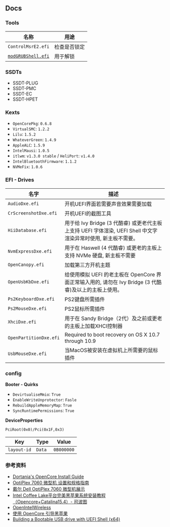 ## Docs


### Tools

|名称|用途|
|---|---|
|`ControlMsrE2.efi`| 检查是否锁定|
|[`modGRUBShell.efi`](https://github.com/datasone/grub-mod-setup_var/releases)| 用于解锁|

### SSDTs

* SSDT-PLUG
* SSDT-PMC
* SSDT-EC
* SSDT-HPET

### Kexts 

* `OpenCorePkg`: `0.6.8`
* `VirtualSMC`: `1.2.2`
* `Lilu`: `1.5.2`
* `WhateverGreen`: `1.4.9`
* `AppleALC`: `1.5.9`
* `IntelMausi`: `1.0.5`
* `itlwm`: `v1.3.0 stable` / `HeliPort`: `v1.4.0`
* `IntelBluetoothFirmware`: `1.1.2`
* `NVMeFix`: `1.0.6`

### EFI - Drives

|名字|描述|
|---|---|
|`AudioDxe.efi `|开机UEFI界面若需要声音效果需要加载|
|`CrScreenshotDxe.efi`|开机UEFI的截图工具|
|`HiiDatabase.efi`|用于给 Ivy Bridge (3 代酷睿) 或更老代主板上支持 UEFI 字体渲染, UEFI Shell 中文字渲染异常时使用, 新主板不需要。|
|`NvmExpressDxe.efi`|用于在 Haswell (4 代酷睿) 或更老的主板上支持 NVMe 硬盘, 新主板不需要
|`OpenCanopy.efi`| 加载第三方开机主题|
|`OpenUsbKbDxe.efi`| 给使用模拟 UEFI 的老主板在 OpenCore 界面正常输入用的, 请勿在 Ivy Bridge (3 代酷睿)及以上的主板上使用。|
|`Ps2KeyboardDxe.efi`|PS2键盘所需插件|
|`Ps2MouseDxe.efi`|PS2鼠标所需插件|
|`XhciDxe.efi`|用于在 Sandy Bridge（2代）及之前或更老的主板上加载XHCI控制器|
|`OpenPartitionDxe.efi`|Required to boot recovery on OS X 10.7 through 10.9|
|`UsbMouseDxe.efi`|当MacOS被安装在虚拟机上所需要的鼠标插件|

### config

**Booter - Quirks**

* `DevirtualiseMmio`: `True`
* `EnableWriteUnprotector`: `Fasle`
* `RebuildAppleMemoryMap`: `True`
* `SyncRuntimePermissions`: `True`

**DeviceProperties**

`PciRoot(0x0)/Pci(0x1F,0x3)`

|Key|Type|Value|
|---|---|---|
|`layout-id`|`Data`|`0B000000`

### 参考资料

* [Dortania's OpenCore Install Guide](https://dortania.github.io/OpenCore-Install-Guide/)
* [OptiPlex 7060 微型机 设置和规格指南](https://dl.dell.com/topicspdf/optiplex-7060-desktop_specifications3_zh-cn.pdf)
* [戴尔 Dell OptiPlex 7060 微型机展示](https://www.hacktiny.com/posts/2597.html)
* [Intel Coffee Lake平台完美黑苹果系统安装教程（Opencore+Catalina15.4）- 司波图](https://www.youtube.com/watch?v=Lu6Kmz5aDhY)
* [OpenIntelWireless](https://openintelwireless.github.io/)
* [使用 OpenCore 引导黑苹果](https://blog.xjn819.com/post/opencore-guide.html)
* [Building a Bootable USB drive with UEFI Shell (x64)](https://chipsec.github.io/USB%20with%20UEFI%20Shell.html)

